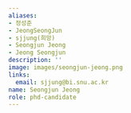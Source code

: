 ```yaml
---
aliases:
- 정성준
- JeongSeongJun
- sjjung(희망)
- Seongjun Jeong
- Jeong Seongjun
description: ''
image: images/seongjun-jeong.png
links:
  email: sjjung@bi.snu.ac.kr
name: Seongjun Jeong
role: phd-candidate
---
```

